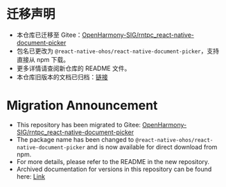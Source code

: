 #  迁移声明
- 本仓库已迁移至 Gitee：[OpenHarmony-SIG/rntpc_react-native-document-picker](https://gitee.com/openharmony-sig/rntpc_react-native-document-picker)
- 包名已更改为 `@react-native-ohos/react-native-document-picker`，支持直接从 npm 下载。
- 更多详情请查阅新仓库的 README 文件。
- 本仓库旧版本的文档已归档：[链接](/doc/zh-cn.md)

# Migration Announcement
- This repository has been migrated to Gitee: [OpenHarmony-SIG/rntpc_react-native-document-picker](https://gitee.com/openharmony-sig/rntpc_react-native-document-picker)
- The package name has been changed to `@react-native-ohos/react-native-document-picker` and is now available for direct download from npm.
- For more details, please refer to the README in the new repository.
- Archived documentation for versions in this repository can be found here: [Link](/doc/en.md)
